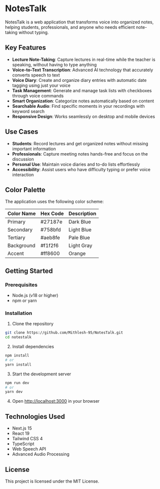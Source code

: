 # NotesTalk

NotesTalk is a web application that transforms voice into organized notes, helping students, professionals, and anyone who needs efficient note-taking without typing.

## Key Features

- **Lecture Note-Taking**: Capture lectures in real-time while the teacher is speaking, without having to type anything
- **Voice-to-Text Transcription**: Advanced AI technology that accurately converts speech to text
- **Voice Diary**: Create and organize diary entries with automatic date tagging using just your voice
- **Task Management**: Generate and manage task lists with checkboxes through voice commands
- **Smart Organization**: Categorize notes automatically based on content
- **Searchable Audio**: Find specific moments in your recordings with keyword search
- **Responsive Design**: Works seamlessly on desktop and mobile devices

## Use Cases

- **Students**: Record lectures and get organized notes without missing important information
- **Professionals**: Capture meeting notes hands-free and focus on the discussion
- **Personal Use**: Maintain voice diaries and to-do lists effortlessly
- **Accessibility**: Assist users who have difficulty typing or prefer voice interaction

## Color Palette

The application uses the following color scheme:

| Color Name | Hex Code | Description      |
|------------|----------|------------------|
| Primary    | #27187e  | Dark Blue        |
| Secondary  | #758bfd  | Light Blue       |
| Tertiary   | #aeb8fe  | Pale Blue        |
| Background | #f1f2f6  | Light Gray       |
| Accent     | #ff8600  | Orange           |

## Getting Started

### Prerequisites
- Node.js (v18 or higher)
- npm or yarn

### Installation

1. Clone the repository
```bash
git clone https://github.com/Mithlesh-95/NotesTalk.git
cd notestalk
```

2. Install dependencies
```bash
npm install
# or
yarn install
```

3. Start the development server
```bash
npm run dev
# or
yarn dev
```

4. Open [http://localhost:3000](http://localhost:3000) in your browser

## Technologies Used

- Next.js 15
- React 19
- Tailwind CSS 4
- TypeScript
- Web Speech API
- Advanced Audio Processing

## License

This project is licensed under the MIT License.
